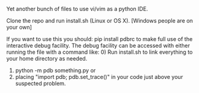 Yet another bunch of files to use vi/vim as a python IDE. 

Clone the repo and run install.sh (Linux or OS X). [Windows people are on your own]

If you want to use this you should: pip install pdbrc to make full use of the interactive debug facility. The debug facility can be accessed with either running the file with a command like:
0) Run install.sh to link everything to your home directory as needed.
1) python -m pdb something.py
or
2) placing "import pdb; pdb.set_trace()" in your code just above your suspected problem.
